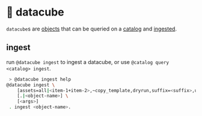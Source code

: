 # 🧊 datacube

`datacube`s are [objects](https://kamangir-public.s3.ca-central-1.amazonaws.com/giza-v1/giza.pdf) that can be queried on a [catalog](../catalog) and [ingested](#ingest).

## ingest

run `@datacube ingest` to ingest a datacube, or use `@catalog query <catalog> ingest`. 

```bash
 > @datacube ingest help
@datacube ingest \
	[assets=all|<item-1+item-2>,~copy_template,dryrun,suffix=<suffix>,upload] \
	[.|<object-name>] \
	[<args>]
 . ingest <object-name>.
 ```